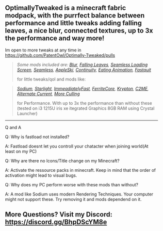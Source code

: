 ## OptimallyTweaked is a minecraft fabric modpack, with the purrfect balance between performance and little tweaks adding falling leaves, a nice blur, connected textures, up to 3x the performance and way more!

Im open to more tweaks at any time in https://github.com/PatentOwl/Optimally-Tweaked/pulls

>*Some mods included are: [Blur](https://modrinth.com/mod/blur-fabric),
[Falling Leaves](https://modrinth.com/mod/fallingleaves),
[Seamless Loading Screen](https://modrinth.com/mod/seamless-loading-screen),
[Seamless](https://modrinth.com/mod/seamless),
[AppleSki](https://modrinth.com/mod/appleskin),
[Continuity](https://modrinth.com/mod/continuity),
[Eating Animation](https://modrinth.com/mod/eating-animation),
[Fastquit](https://modrinth.com/mod/fastquit)*
>
>for little tweaks/qol and mods like:

>*[Sodium](https://modrinth.com/mod/sodium),
[Starlight](https://modrinth.com/mod/starlight),
[ImmeadiatelyFast](https://modrinth.com/mod/immediatelyfast),
[FerriteCore](https://modrinth.com/mod/ferrite-core),
[Krypton](https://modrinth.com/mod/krypton),
[C2ME](https://modrinth.com/mod/c2me-fabric),
[Alternate Current](https://modrinth.com/mod/alternate-current),
[More Culling](https://modrinth.com/mod/moreculling)*
>
>for Performance. With up to 3x the performance than without these (tested on i3 1215U iris xe itegrated Graphics 8GB RAM using Crystal Launcher)

---

Q and A

Q: Why is fastload not installed?

A: Fastload doesnt let you controll your chatacter when joining world(At least on my PC)

Q: Why are there no Icons/Title change on my Minecraft?

A: Activate the ressource packs in minecraft. Keep in mind that the order of activation might lead to visual bugs.

Q: Why does my PC perform worse with these mods than without?

A: A mod like Sodium uses modern Rendering Techniques. Your computer might not support these. Try removing it and mods dependend on it.

## More Questions? Visit my Discord: https://discord.gg/BhpDScYM8e
